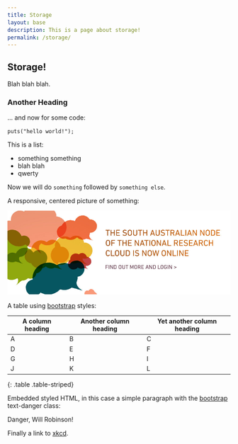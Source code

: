 ```yaml
---
title: Storage
layout: base
description: This is a page about storage!
permalink: /storage/
---
```


## Storage!

Blah blah blah.

### Another Heading

... and now for some code:

~~~
puts("hello world!");
~~~

This is a list:

- something something
- blah blah
- qwerty

Now we will do `something` followed by `something else`.

A responsive, centered picture of something:

<p><img src="/images/cloud.jpg" class="img-responsive center-block" alt="random image"/></p>

A table using [bootstrap](http://getbootstrap.com) styles:

| A column heading | Another column heading | Yet another column heading |
| ---- | ---- | ---- |
| A | B | C |
| D | E | F |
| G | H | I |
| J | K | L |
{: .table .table-striped}

Embedded styled HTML, in this case a simple paragraph with the [bootstrap](http://getbootstrap.com) text-danger class:

<p class="text-danger">Danger, Will Robinson!</p>

Finally a link to [xkcd](http://xkcd.com).
